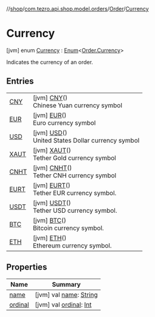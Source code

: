 //[shop](../../../../index.md)/[com.tezro.api.shop.model.orders](../../index.md)/[Order](../index.md)/[Currency](index.md)



# Currency  
 [jvm] enum [Currency](index.md) : [Enum](https://kotlinlang.org/api/latest/jvm/stdlib/kotlin/-enum/index.html)<[Order.Currency](index.md)> 

Indicates the currency of an order.

   


## Entries  
  
| | |
|---|---|
| <a name="com.tezro.api.shop.model.orders/Order.Currency.CNY///PointingToDeclaration/"></a>[CNY](-c-n-y/index.md)| <a name="com.tezro.api.shop.model.orders/Order.Currency.CNY///PointingToDeclaration/"></a> [jvm] [CNY](-c-n-y/index.md)()  <br>Chinese Yuan currency symbol   <br>|
| <a name="com.tezro.api.shop.model.orders/Order.Currency.EUR///PointingToDeclaration/"></a>[EUR](-e-u-r/index.md)| <a name="com.tezro.api.shop.model.orders/Order.Currency.EUR///PointingToDeclaration/"></a> [jvm] [EUR](-e-u-r/index.md)()  <br>Euro currency symbol   <br>|
| <a name="com.tezro.api.shop.model.orders/Order.Currency.USD///PointingToDeclaration/"></a>[USD](-u-s-d/index.md)| <a name="com.tezro.api.shop.model.orders/Order.Currency.USD///PointingToDeclaration/"></a> [jvm] [USD](-u-s-d/index.md)()  <br>United States Dollar currency symbol   <br>|
| <a name="com.tezro.api.shop.model.orders/Order.Currency.XAUT///PointingToDeclaration/"></a>[XAUT](-x-a-u-t/index.md)| <a name="com.tezro.api.shop.model.orders/Order.Currency.XAUT///PointingToDeclaration/"></a> [jvm] [XAUT](-x-a-u-t/index.md)()  <br>Tether Gold currency symbol   <br>|
| <a name="com.tezro.api.shop.model.orders/Order.Currency.CNHT///PointingToDeclaration/"></a>[CNHT](-c-n-h-t/index.md)| <a name="com.tezro.api.shop.model.orders/Order.Currency.CNHT///PointingToDeclaration/"></a> [jvm] [CNHT](-c-n-h-t/index.md)()  <br>Tether CNH currency symbol   <br>|
| <a name="com.tezro.api.shop.model.orders/Order.Currency.EURT///PointingToDeclaration/"></a>[EURT](-e-u-r-t/index.md)| <a name="com.tezro.api.shop.model.orders/Order.Currency.EURT///PointingToDeclaration/"></a> [jvm] [EURT](-e-u-r-t/index.md)()  <br>Tether EUR currency symbol.   <br>|
| <a name="com.tezro.api.shop.model.orders/Order.Currency.USDT///PointingToDeclaration/"></a>[USDT](-u-s-d-t/index.md)| <a name="com.tezro.api.shop.model.orders/Order.Currency.USDT///PointingToDeclaration/"></a> [jvm] [USDT](-u-s-d-t/index.md)()  <br>Tether USD currency symbol.   <br>|
| <a name="com.tezro.api.shop.model.orders/Order.Currency.BTC///PointingToDeclaration/"></a>[BTC](-b-t-c/index.md)| <a name="com.tezro.api.shop.model.orders/Order.Currency.BTC///PointingToDeclaration/"></a> [jvm] [BTC](-b-t-c/index.md)()  <br>Bitcoin currency symbol.   <br>|
| <a name="com.tezro.api.shop.model.orders/Order.Currency.ETH///PointingToDeclaration/"></a>[ETH](-e-t-h/index.md)| <a name="com.tezro.api.shop.model.orders/Order.Currency.ETH///PointingToDeclaration/"></a> [jvm] [ETH](-e-t-h/index.md)()  <br>Ethereum currency symbol.   <br>|


## Properties  
  
|  Name |  Summary | 
|---|---|
| <a name="com.tezro.api.shop.model.orders/Order.Currency/name/#/PointingToDeclaration/"></a>[name](index.md#944538506%2FProperties%2F823390186)| <a name="com.tezro.api.shop.model.orders/Order.Currency/name/#/PointingToDeclaration/"></a> [jvm] val [name](index.md#944538506%2FProperties%2F823390186): [String](https://kotlinlang.org/api/latest/jvm/stdlib/kotlin/-string/index.html)   <br>|
| <a name="com.tezro.api.shop.model.orders/Order.Currency/ordinal/#/PointingToDeclaration/"></a>[ordinal](index.md#1890205556%2FProperties%2F823390186)| <a name="com.tezro.api.shop.model.orders/Order.Currency/ordinal/#/PointingToDeclaration/"></a> [jvm] val [ordinal](index.md#1890205556%2FProperties%2F823390186): [Int](https://kotlinlang.org/api/latest/jvm/stdlib/kotlin/-int/index.html)   <br>|

